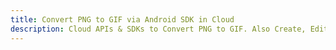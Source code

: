 ---title: Convert PNG to GIF via Android SDK in Clouddescription: Cloud APIs & SDKs to Convert PNG to GIF. Also Create, Edit & Render Microsoft Word & OpenOffice documents in the Cloud.---